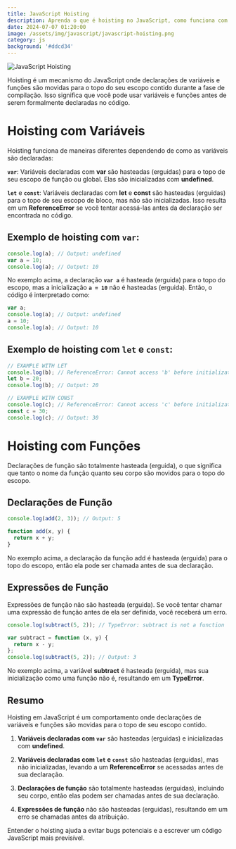 ```yaml
---
title: JavaScript Hoisting
description: Aprenda o que é hoisting no JavaScript, como funciona com variaveis e funções.
date: 2024-07-07 01:20:00
image: /assets/img/javascript/javascript-hoisting.png
category: js
background: '#ddcd34'
---
```


![JavaScript Hoisting](../assets/img/javascript/javascript-hoisting.png)

Hoisting é um mecanismo do JavaScript onde declarações de variáveis e funções são movidas para o topo do seu escopo contido durante a fase de compilação. Isso significa que você pode usar variáveis e funções antes de serem formalmente declaradas no código.

# Hoisting com Variáveis
Hoisting funciona de maneiras diferentes dependendo de como as variáveis são declaradas:

**`var`**: Variáveis declaradas com **var** são hasteadas (erguidas) para o topo de seu escopo de função ou global. Elas são inicializadas com **undefined**.

**`let`** e **`const`**: Variáveis declaradas com **let** e **const** são hasteadas (erguidas) para o topo de seu escopo de bloco, mas não são inicializadas. Isso resulta em um **ReferenceError** se você tentar acessá-las antes da declaração ser encontrada no código.

## Exemplo de hoisting com `var`:

```js
console.log(a); // Output: undefined
var a = 10;
console.log(a); // Output: 10
```

No exemplo acima, a declaração **`var a`** é hasteada (erguida) para o topo do escopo, mas a inicialização **`a = 10`** não é hasteadas (erguida). Então, o código é interpretado como:

```js
var a;
console.log(a); // Output: undefined
a = 10;
console.log(a); // Output: 10
```

## Exemplo de hoisting com `let` e `const`:

```js
// EXAMPLE WITH LET
console.log(b); // ReferenceError: Cannot access 'b' before initialization
let b = 20;
console.log(b); // Output: 20

// EXAMPLE WITH CONST
console.log(c); // ReferenceError: Cannot access 'c' before initialization
const c = 30;
console.log(c); // Output: 30
```

# Hoisting com Funções

Declarações de função são totalmente hasteada (erguida), o que significa que tanto o nome da função quanto seu corpo são movidos para o topo do escopo.

## Declarações de Função
```js
console.log(add(2, 3)); // Output: 5

function add(x, y) {
  return x + y;
}
```
No exemplo acima, a declaração da função add é hasteada (erguida) para o topo do escopo, então ela pode ser chamada antes de sua declaração.

## Expressões de Função
Expressões de função não são hasteada (erguida). Se você tentar chamar uma expressão de função antes de ela ser definida, você receberá um erro.

```js
console.log(subtract(5, 2)); // TypeError: subtract is not a function

var subtract = function (x, y) {
  return x - y;
};
console.log(subtract(5, 2)); // Output: 3
```

No exemplo acima, a variável **subtract** é hasteada (erguida), mas sua inicialização como uma função não é, resultando em um **TypeError**.

## Resumo

Hoisting em JavaScript é um comportamento onde declarações de variáveis e funções são movidas para o topo de seu escopo contido.

1. **Variáveis declaradas com `var`** são hasteadas (erguidas) e inicializadas com **undefined**.

2. **Variáveis declaradas com `let` e `const`** são hasteadas (erguidas), mas não inicializadas, levando a um **ReferenceError** se acessadas antes de sua declaração.

3. **Declarações de função** são totalmente hasteadas (erguidas), incluindo seu corpo, então elas podem ser chamadas antes de sua declaração.

4. **Expressões de função** não são hasteadas (erguidas), resultando em um erro se chamadas antes da atribuição.

Entender o hoisting ajuda a evitar bugs potenciais e a escrever um código JavaScript mais previsível.
